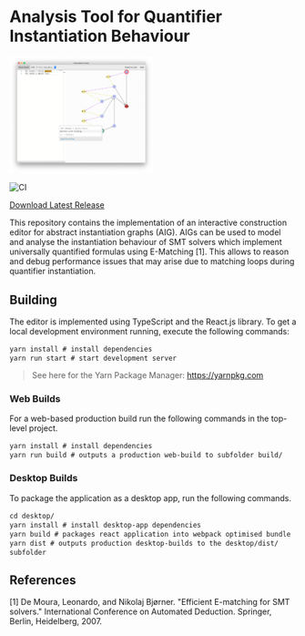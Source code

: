 # Analysis Tool for Quantifier Instantiation Behaviour

<img src="screenshots/tool.png" width="400pt" style="max-width: 50%"/>

![CI](https://github.com/lbeurerkellner/quantifier-analysis/workflows/CI/badge.svg)

[Download Latest Release](https://github.com/lbeurerkellner/quantifier-analysis/releases)

This repository contains the implementation of an interactive construction editor for abstract instantiation graphs (AIG). AIGs can be used to model and analyse the instantiation behaviour of SMT solvers which implement universally quantified formulas using E-Matching \[1\]. This allows to reason and debug performance issues that may arise due to matching loops during quantifier instantiation.

## Building

The editor is implemented using TypeScript and the React.js library. To get a local development environment running, execute the following commands:

```shell
yarn install # install dependencies
yarn run start # start development server
```

> See here for the Yarn Package Manager: https://yarnpkg.com

### Web Builds

For a web-based production build run the following commands in the top-level project.

```shell
yarn install # install dependencies
yarn run build # outputs a production web-build to subfolder build/
```

### Desktop Builds

To package the application as a desktop app, run the following commands.

```shell
cd desktop/
yarn install # install desktop-app dependencies
yarn build # packages react application into webpack optimised bundle
yarn dist # outputs production desktop-builds to the desktop/dist/ subfolder
```

## References

\[1\] De Moura, Leonardo, and Nikolaj Bjørner. "Efficient E-matching for SMT solvers." International Conference on Automated Deduction. Springer, Berlin, Heidelberg, 2007.
